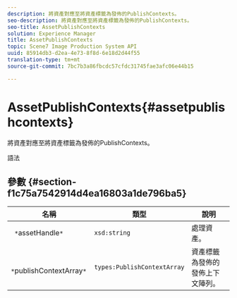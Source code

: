 ```yaml
---
description: 將資產對應至將資產標籤為發佈的PublishContexts。
seo-description: 將資產對應至將資產標籤為發佈的PublishContexts。
seo-title: AssetPublishContexts
solution: Experience Manager
title: AssetPublishContexts
topic: Scene7 Image Production System API
uuid: 85914db3-d2ea-4e73-8f8d-6e18d2d44f55
translation-type: tm+mt
source-git-commit: 7bc7b3a86fbcdc57cfdc31745fae3afc06e44b15

---
```



# AssetPublishContexts{#assetpublishcontexts}

將資產對應至將資產標籤為發佈的PublishContexts。

語法

## 參數 {#section-f1c75a7542914d4ea16803a1de796ba5}

| 名稱 | 類型 | 說明 |
|---|---|---|
| ` *`assetHandle`*` | `xsd:string` | 處理資產。 |
| ` *`publishContextArray`*` | `types:PublishContextArray` | 資產標籤為發佈的發佈上下文陣列。 |

